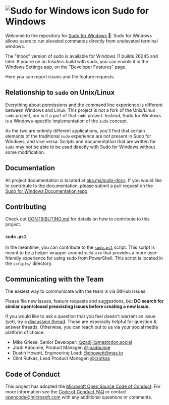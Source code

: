 # ![Sudo for Windows icon](./img/Windows/AppList.targetsize-24.png) Sudo for Windows

Welcome to the repository for [Sudo for Windows][sudo-for-windows] 🥪. Sudo
for Windows allows users to run elevated commands directly from unelevated
terminal windows.

The "Inbox" version of sudo is available for Windows 11 builds 26045 and later. If you're on an Insiders
build with sudo, you can enable it in the Windows Settings app, on the
"Developer Features" page.

Here you can report issues and file feature requests.

## Relationship to `sudo` on Unix/Linux

Everything about permissions and the command line experience is
different between Windows and Linux. This project is not a fork of the Unix/Linux
`sudo` project, nor is it a port of that `sudo` project. Instead, Sudo for
Windows is a Windows-specific implementation of the `sudo` concept.

As the two are entirely different applications, you'll find that certain
elements of the traditional `sudo` experience are not present in Sudo for Windows, and
vice versa. Scripts and documentation that are written for `sudo` may not
be able to be used directly with Sudo for Windows without some modification.

## Documentation

All project documentation is located at
[aka.ms/sudo-docs][sudo-docs]. If you would like to contribute to
the documentation, please submit a pull request on the [Sudo for Windows
Documentation repo][documentation-repo].

## Contributing

Check out [CONTRIBUTING.md](https://github.com/microsoft/sudo/blob/main/CONTRIBUTING.md) for details on how to contribute to this project.

### `sudo.ps1`

In the meantime, you can contribute to the [`sudo.ps1`] script. This script is
meant to be a helper wrapper around `sudo.exe` that provides a more
user-friendly experience for using sudo from PowerShell. This script is located
in the `scripts/` directory.

## Communicating with the Team

The easiest way to communicate with the team is via GitHub issues.

Please file new issues, feature requests and suggestions, but **DO search for
similar open/closed preexisting issues before creating a new issue.**

If you would like to ask a question that you feel doesn't warrant an issue
(yet), try a [discussion thread][discussions]. Those are especially helpful for question &
answer threads. Otherwise, you can reach out to us via your social media
platform of choice:

* Mike Griese, Senior Developer: [@zadjii@mastodon.social](https://mastodon.social/@zadjii)
* Jordi Adoumie, Product Manager: [@joadoumie](https://twitter.com/joadoumie)
* Dustin Howett, Engineering Lead: [@dhowett@mas.to](https://mas.to/@DHowett)
* Clint Rutkas, Lead Product Manager: [@crutkas](https://twitter.com/clintrutkas)

## Code of Conduct

This project has adopted the [Microsoft Open Source Code of
Conduct][conduct-code]. For more information see the [Code of Conduct
FAQ][conduct-FAQ] or contact [opencode@microsoft.com][conduct-email] with any
additional questions or comments.

[conduct-code]: https://opensource.microsoft.com/codeofconduct/
[conduct-FAQ]: https://opensource.microsoft.com/codeofconduct/faq/
[conduct-email]: mailto:opencode@microsoft.com
[`sudo.ps1`]: ./scripts/sudo.ps1
[discussions]: https://github.com/microsoft/sudo/discussions
[sudo-for-windows]: https://aka.ms/sudo
[sudo-docs]: https://aka.ms/sudo-docs
[documentation-repo]: https://github.com/MicrosoftDocs/windows-dev-docs/tree/docs/hub/sudo
